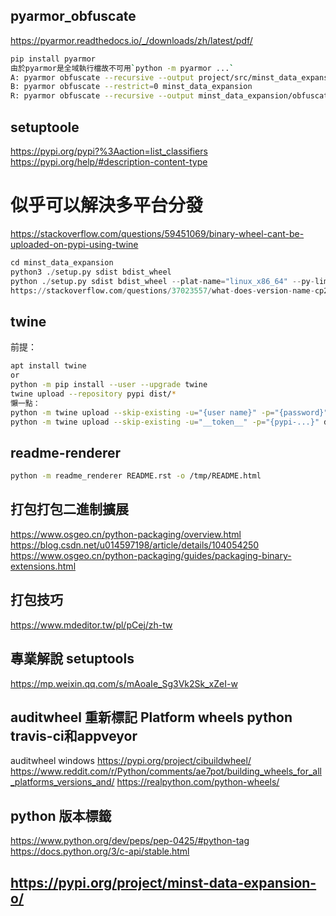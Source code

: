 ## pyarmor_obfuscate
https://pyarmor.readthedocs.io/_/downloads/zh/latest/pdf/
```bash
pip install pyarmor
由於pyarmor是全域執行檔故不可用`python -m pyarmor ...`
A: pyarmor obfuscate --recursive --output project/src/minst_data_expansion_o minst_data_expansion/__init__.py
B: pyarmor obfuscate --restrict=0 minst_data_expansion
R: pyarmor obfuscate --recursive --output minst_data_expansion/obfuscate/minst_data_expansion_o minst_data_expansion/src/minst_data_expansion/__init__.py
```

## setuptoole
https://pypi.org/pypi?%3Aaction=list_classifiers
https://pypi.org/help/#description-content-type
# 似乎可以解決多平台分發
https://stackoverflow.com/questions/59451069/binary-wheel-cant-be-uploaded-on-pypi-using-twine
```python
cd minst_data_expansion
python3 ./setup.py sdist bdist_wheel
python ./setup.py sdist bdist_wheel --plat-name="linux_x86_64" --py-limited-api=cp36
https://stackoverflow.com/questions/37023557/what-does-version-name-cp27-or-cp35-mean-in-python
```


## twine
前提：
```bash
apt install twine
or
python -m pip install --user --upgrade twine
twine upload --repository pypi dist/*
懶一點：
python -m twine upload --skip-existing -u="{user name}" -p="{password}" dist/*
python -m twine upload --skip-existing -u="__token__" -p="{pypi-...}" dist/*
```

## readme-renderer
```bash
python -m readme_renderer README.rst -o /tmp/README.html
```

## 打包打包二進制擴展
https://www.osgeo.cn/python-packaging/overview.html
https://blog.csdn.net/u014597198/article/details/104054250
https://www.osgeo.cn/python-packaging/guides/packaging-binary-extensions.html
## 打包技巧
https://www.mdeditor.tw/pl/pCej/zh-tw
## 專業解說 setuptools
https://mp.weixin.qq.com/s/mAoaIe_Sg3Vk2Sk_xZeI-w
## auditwheel 重新標記 Platform wheels python travis-ci和appveyor
auditwheel windows
https://pypi.org/project/cibuildwheel/
https://www.reddit.com/r/Python/comments/ae7pot/building_wheels_for_all_platforms_versions_and/
https://realpython.com/python-wheels/
## python 版本標籤
https://www.python.org/dev/peps/pep-0425/#python-tag
https://docs.python.org/3/c-api/stable.html

## https://pypi.org/project/minst-data-expansion-o/
